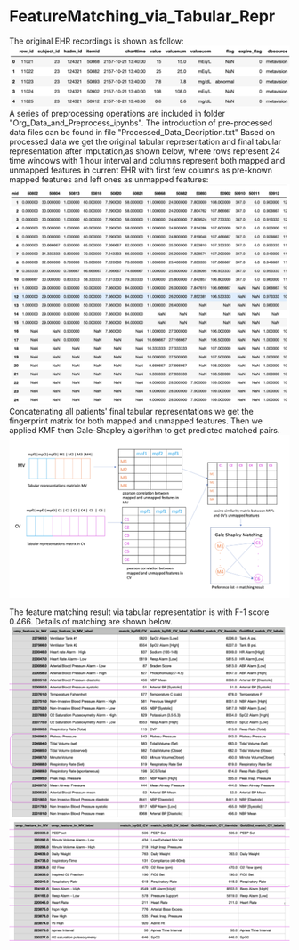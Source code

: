 # FeatureMatching_via_Tabular_Repr
The original EHR recordings is shown as follow:
![image](https://github.com/cuishuting/FeatureMatching_via_Tabular_Repr/blob/main/IMG/original_tabular_repr.png)
A series of preprocessing operations are included in folder "Org_Data_and_Preprocess_ipynbs".
The introduction of pre-processed data files can be found in file "Processed_Data_Decription.txt"
Based on processed data we get the original tabular representation and final tabular representation after imputation,as shown below, where rows represent 24 time windows with 1 hour interval and columns represent both mapped and unmapped features in current EHR with first few columns as pre-known mapped features and left ones as unmapped features:
![image](https://github.com/cuishuting/FeatureMatching_via_Tabular_Repr/blob/main/IMG/final_tabular_repr.png)
Concatenating all patients' final tabular representations we get the fingerprint matrix for both mapped and unmapped features. Then we applied KMF then Gale-Shapley algorithm to get predicted matched pairs.
![image](https://github.com/cuishuting/FeatureMatching_via_Tabular_Repr/blob/main/IMG/KMF_match.png)

The feature matching result via tabular representation is with F-1 score 0.466. Details of matching are shown below.
![image](https://github.com/cuishuting/FeatureMatching_via_Tabular_Repr/blob/main/IMG/tab_repr_result_1.png)
![image](https://github.com/cuishuting/FeatureMatching_via_Tabular_Repr/blob/main/IMG/tab_repr_result_2.png)

